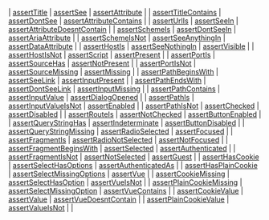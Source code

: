 | [assertTitle](#assertTitle) | [assertSee](#assertSee) | [assertAttribute](#assertAttribute) |
| [assertTitleContains](#assertTitleContains) | [assertDontSee](#assertDontSee) | [assertAttributeContains](#assertAttributeContains) |
| [assertUrlIs](#assertUrlIs) | [assertSeeIn](#assertSeeIn) | [assertAttributeDoesntContain](#assertAttributeDoesntContain) |
| [assertSchemeIs](#assertSchemeIs) | [assertDontSeeIn](#assertDontSeeIn) | [assertAriaAttribute](#assertAriaAttribute) |
| [assertSchemeIsNot](#assertSchemeIsNot) | [assertSeeAnythingIn](#assertSeeAnythingIn) | [assertDataAttribute](#assertDataAttribute) |
| [assertHostIs](#assertHostIs) | [assertSeeNothingIn](#assertSeeNothingIn) | [assertVisible](#assertVisible) |
| [assertHostIsNot](#assertHostIsNot) | [assertScript](#assertScript) | [assertPresent](#assertPresent) |
| [assertPortIs](#assertPortIs) | [assertSourceHas](#assertSourceHas) | [assertNotPresent](#assertNotPresent) |
| [assertPortIsNot](#assertPortIsNot) | [assertSourceMissing](#assertSourceMissing) | [assertMissing](#assertMissing) |
| [assertPathBeginsWith](#assertPathBeginsWith) | [assertSeeLink](#assertSeeLink) | [assertInputPresent](#assertInputPresent) |
| [assertPathEndsWith](#assertPathEndsWith) | [assertDontSeeLink](#assertDontSeeLink) | [assertInputMissing](#assertInputMissing) |
| [assertPathContains](#assertPathContains) | [assertInputValue](#assertInputValue) | [assertDialogOpened](#assertDialogOpened) |
| [assertPathIs](#assertPathIs) | [assertInputValueIsNot](#assertInputValueIsNot) | [assertEnabled](#assertEnabled) |
| [assertPathIsNot](#assertPathIsNot) | [assertChecked](#assertChecked) | [assertDisabled](#assertDisabled) |
| [assertRouteIs](#assertRouteIs) | [assertNotChecked](#assertNotChecked) | [assertButtonEnabled](#assertButtonEnabled) |
| [assertQueryStringHas](#assertQueryStringHas) | [assertIndeterminate](#assertIndeterminate) | [assertButtonDisabled](#assertButtonDisabled) |
| [assertQueryStringMissing](#assertQueryStringMissing) | [assertRadioSelected](#assertRadioSelected) | [assertFocused](#assertFocused) |
| [assertFragmentIs](#assertFragmentIs) | [assertRadioNotSelected](#assertRadioNotSelected) | [assertNotFocused](#assertNotFocused) |
| [assertFragmentBeginsWith](#assertFragmentBeginsWith) | [assertSelected](#assertSelected) | [assertAuthenticated](#assertAuthenticated) |
| [assertFragmentIsNot](#assertFragmentIsNot) | [assertNotSelected](#assertNotSelected) | [assertGuest](#assertGuest) |
| [assertHasCookie](#assertHasCookie) | [assertSelectHasOptions](#assertSelectHasOptions) | [assertAuthenticatedAs](#assertAuthenticatedAs) |
| [assertHasPlainCookie](#assertHasPlainCookie) | [assertSelectMissingOptions](#assertSelectMissingOptions) | [assertVue](#assertVue) |
| [assertCookieMissing](#assertCookieMissing) | [assertSelectHasOption](#assertSelectHasOption) | [assertVueIsNot](#assertVueIsNot) |
| [assertPlainCookieMissing](#assertPlainCookieMissing) | [assertSelectMissingOption](#assertSelectMissingOption) | [assertVueContains](#assertVueContains) |
| [assertCookieValue](#assertCookieValue) | [assertValue](#assertValue) | [assertVueDoesntContain](#assertVueDoesntContain) |
| [assertPlainCookieValue](#assertPlainCookieValue) | [assertValueIsNot](#assertValueIsNot) | |
